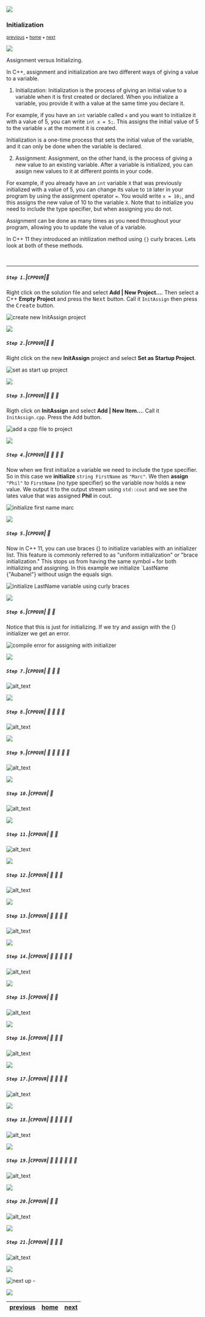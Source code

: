 ![](../images/line3.png)

### Initialization

<sub>[previous](../bools/README.md#user-content-primitive-data-types---bools-and-unsigned-ints) • [home](../README.md#user-content-ue5-cpp-overview) • [next](../)</sub>

![](../images/line3.png)

Assignment versus Initializing. 

In C++, assignment and initialization are two different ways of giving a value to a variable.

1. Initialization: Initialization is the process of giving an initial value to a variable when it is first created or declared. When you initialize a variable, you provide it with a value at the same time you declare it.

For example, if you have an `int` variable called `x` and you want to initialize it with a value of 5, you can write `int x = 5;`. This assigns the initial value of 5 to the variable `x` at the moment it is created.

Initialization is a one-time process that sets the initial value of the variable, and it can only be done when the variable is declared.

2. Assignment: Assignment, on the other hand, is the process of giving a new value to an existing variable. After a variable is initialized, you can assign new values to it at different points in your code.

For example, if you already have an `int` variable `X` that was previously initialized with a value of 5, you can change its value to `10` later in your program by using the assignment operator `=`. You would write `x = 10;`, and this assigns the new value of 10 to the variable `X`. Note that to initialize you need to include the type specifier, but when assigning you do not.

Assignment can be done as many times as you need throughout your program, allowing you to update the value of a variable.

In C++ 11 they introduced an initilization method using `{}` curly braces.  Lets look at both of these methods.


<br>

---

##### `Step 1.`\|`CPPOVR`|:small_blue_diamond:

Right click on the solution file and select **Add | New Project...**. Then select a C++ **Empty Project** and press the <kbd>Next</kbd> button. Call it `InitAssign` then press the <kbd>Create</kbd> button. 

![create new InitAssign project](images/initProject.png)

![](../images/line2.png)

##### `Step 2.`\|`CPPOVR`|:small_blue_diamond: :small_blue_diamond: 

Right click on the new **InitAssign** project and select **Set as Startup Project**.

![set as start up project](images/setStartup.png)

![](../images/line2.png)

##### `Step 3.`\|`CPPOVR`|:small_blue_diamond: :small_blue_diamond: :small_blue_diamond:

Rigth click on **InitAssign** and select **Add | New Item...**.  Call it `InitAssign.cpp`. Press the <kbd>Add</kbd> button.

![add a cpp file to project](images/addCppFile.png)

![](../images/line2.png)

##### `Step 4.`\|`CPPOVR`|:small_blue_diamond: :small_blue_diamond: :small_blue_diamond: :small_blue_diamond:

Now when we first initialize a variable we need to include the type specifier.  So in this case we **initialize** `string FirstName` as `"Marc"`.  We then **assign** `"Phil"` to `FirstName` (no type specifier) so the variable now holds a new value. We output it to the output stream using `std::cout` and we see the lates value that was assigned **Phil** in cout.

![initialize first name marc](images/initializeequals.png)

![](../images/line2.png)

##### `Step 5.`\|`CPPOVR`| :small_orange_diamond:

Now in C++ 11, you can use braces {} to initialize variables with an initializer list. This feature is commonly referred to as "uniform initialization" or "brace initialization." This stops us from having the same symbol `=` for both initializing and assigning. In this example we initialize `LastName {"Aubanel"} without usign the equals sign.

![initialize LastName variable using curly braces](images/initializeCurly.png)

![](../images/line2.png)

##### `Step 6.`\|`CPPOVR`| :small_orange_diamond: :small_blue_diamond:

Notice that this is just for initializing.  If we try and assign with the {} initializer we get an error.

![compile error for assigning with initializer](images/compileError.png)

![](../images/line2.png)

##### `Step 7.`\|`CPPOVR`| :small_orange_diamond: :small_blue_diamond: :small_blue_diamond:

![alt_text](images/assignwithEqualsagain.png)

![](../images/line2.png)

##### `Step 8.`\|`CPPOVR`| :small_orange_diamond: :small_blue_diamond: :small_blue_diamond: :small_blue_diamond:

![alt_text](images/.png)

![](../images/line2.png)

##### `Step 9.`\|`CPPOVR`| :small_orange_diamond: :small_blue_diamond: :small_blue_diamond: :small_blue_diamond: :small_blue_diamond:

![alt_text](images/.png)

![](../images/line2.png)

##### `Step 10.`\|`CPPOVR`| :large_blue_diamond:

![alt_text](images/.png)

![](../images/line2.png)

##### `Step 11.`\|`CPPOVR`| :large_blue_diamond: :small_blue_diamond: 

![alt_text](images/.png)

![](../images/line2.png)

##### `Step 12.`\|`CPPOVR`| :large_blue_diamond: :small_blue_diamond: :small_blue_diamond: 

![alt_text](images/.png)

![](../images/line2.png)

##### `Step 13.`\|`CPPOVR`| :large_blue_diamond: :small_blue_diamond: :small_blue_diamond:  :small_blue_diamond: 

![alt_text](images/.png)

![](../images/line2.png)

##### `Step 14.`\|`CPPOVR`| :large_blue_diamond: :small_blue_diamond: :small_blue_diamond: :small_blue_diamond:  :small_blue_diamond: 

![alt_text](images/.png)

![](../images/line2.png)

##### `Step 15.`\|`CPPOVR`| :large_blue_diamond: :small_orange_diamond: 

![alt_text](images/.png)

![](../images/line2.png)

##### `Step 16.`\|`CPPOVR`| :large_blue_diamond: :small_orange_diamond:   :small_blue_diamond: 

![alt_text](images/.png)

![](../images/line2.png)

##### `Step 17.`\|`CPPOVR`| :large_blue_diamond: :small_orange_diamond: :small_blue_diamond: :small_blue_diamond:

![alt_text](images/.png)

![](../images/line2.png)

##### `Step 18.`\|`CPPOVR`| :large_blue_diamond: :small_orange_diamond: :small_blue_diamond: :small_blue_diamond: :small_blue_diamond:

![alt_text](images/.png)

![](../images/line2.png)

##### `Step 19.`\|`CPPOVR`| :large_blue_diamond: :small_orange_diamond: :small_blue_diamond: :small_blue_diamond: :small_blue_diamond: :small_blue_diamond:

![alt_text](images/.png)

![](../images/line2.png)

##### `Step 20.`\|`CPPOVR`| :large_blue_diamond: :large_blue_diamond:

![alt_text](images/.png)

![](../images/line2.png)

##### `Step 21.`\|`CPPOVR`| :large_blue_diamond: :large_blue_diamond: :small_blue_diamond:

![alt_text](images/.png)

![](../images/line.png)

<!-- <img src="https://via.placeholder.com/1000x100/45D7CA/000000/?text=Next Up - ADD NEXT PAGE"> -->

![next up - ](images/banner.png)

![](../images/line.png)

| [previous](../bools/README.md#user-content-primitive-data-types---bools-and-unsigned-ints)| [home](../README.md#user-content-ue5-cpp-overview) | [next](../)|
|---|---|---|
